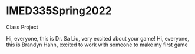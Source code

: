 # IMED335Spring2022
Class Project


Hi, everyone, this is Dr. Sa Liu, very excited about your game!
Hi, everyone, this is Brandyn Hahn, excited to work with someone to make my first game